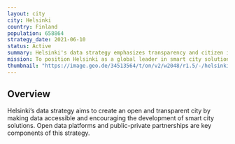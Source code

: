 ```yaml
---
layout: city
city: Helsinki
country: Finland
population: 658864
strategy_date: 2021-06-10
status: Active
summary: Helsinki's data strategy emphasizes transparency and citizen involvement.
mission: To position Helsinki as a global leader in smart city solutions through effective use of data.
thumbnail: "https://image.geo.de/34513564/t/on/v2/w2048/r1.5/-/helsinki-as-56312148.jpg" 
---
```


## Overview
Helsinki’s data strategy aims to create an open and transparent city by making data accessible and encouraging the development of smart city solutions. Open data platforms and public-private partnerships are key components of this strategy.

